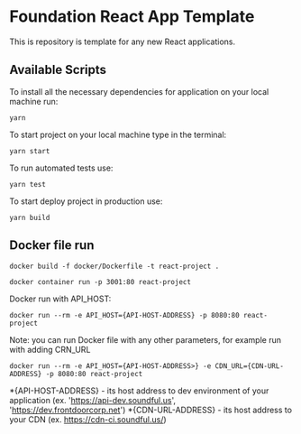 # Foundation React App Template
This is repository is template for any new React applications.

## Available Scripts
To install all the necessary dependencies for application on your local machine run:
```
yarn
```
To start project on your local machine type in the terminal:
```
yarn start
```
To run automated tests use:
```
yarn test
```
To start deploy project in production use:
```
yarn build
```

## Docker file run
```
docker build -f docker/Dockerfile -t react-project . 
```
```
docker container run -p 3001:80 react-project
```
Docker run with API_HOST:
```
docker run --rm -e API_HOST={API-HOST-ADDRESS} -p 8080:80 react-project
```
Note: you can run Docker file with any other parameters, for example run with adding CRN_URL
```
docker run --rm -e API_HOST={API-HOST-ADDRESS>} -e CDN_URL={CDN-URL-ADDRESS} -p 8080:80 react-project
```

*{API-HOST-ADDRESS} - its host address to dev environment of your application (ex. 'https://api-dev.soundful.us', 'https://dev.frontdoorcorp.net')
*{CDN-URL-ADDRESS} - its host address to your CDN (ex. https://cdn-ci.soundful.us/)
